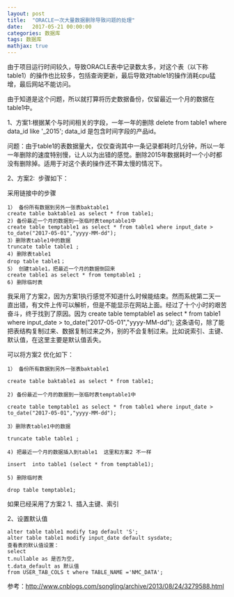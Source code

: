 ```yaml
---
layout: post
title:  "ORACLE一次大量数据删除导致问题的处理"
date:   2017-05-21 00:00:00
categories: 数据库
tags: 数据库
mathjax: true
---
```


由于项目运行时间较久，导致ORACLE表中记录数太多，对这个表（以下称table1）的操作也比较多，包括查询更新，最后导致对table1的操作消耗cpu猛增，最后网站不能访问。




由于知道是这个问题，所以就打算将历史数据备份，仅留最近一个月的数据在table1中。

1、方案1:根据某个与时间相关的字段，一年一年的删除
delete from table1 where data_id like '_2015'; data_id 是包含时间字段的产品id。

问题：由于table1的表数据量大，仅仅查询其中一条记录都耗时几分钟，所以一年一年删除的速度特别慢，让人以为出错的感觉。删除2015年数据耗时一个小时都没有删除掉。适用于对这个表的操作还不算太慢的情况下。



2、方案2: 
步骤如下：

采用链接中的步骤

    1） 备份所有数据到另外一张表baktable1
    create table baktable1 as select * from table1;
    2) 备份最近一个月的数据到一张临时表temptable1中
    create table temptable1 as select * from table1 where input_date > to_date("2017-05-01","yyyy-MM-dd");
    3）删除表table1中的数据
    truncate table table1 ;
    4) 删除表table1
    drop table table1；
    5） 创建table1，把最近一个月的数据倒回来
    create table1 as select * from temptable1 ;
    6) 删除临时表


我采用了方案2，因为方案1执行感觉不知道什么时候能结束。然而系统第二天一直出错，有文件上传可以解析，但是不能显示在网站上面。经过了十个小时的艰苦奋斗，终于找到了原因。因为
create table temptable1 as select * from table1 where input_date > to_date("2017-05-01","yyyy-MM-dd");
这条语句，除了能把表结构复制过来、数据复制过来之外，别的不会复制过来。比如说索引、主键、默认值，在这里主要是默认值丢失。



可以将方案2 优化如下：


    1） 备份所有数据到另外一张表baktable1
    
    create table baktable1 as select * from table1;
    
    2) 备份最近一个月的数据到一张临时表temptable1中
    
    create table temptable1 as select * from table1 where input_date > to_date("2017-05-01","yyyy-MM-dd");
    
    3）删除表table1中的数据
    
    truncate table table1 ;
    
    4) 把最近一个月的数据插入到table1  这里和方案2 不一样
    
    insert  into table1 (select * from temptable1);
    
    5) 删除临时表
    
    drop table temptable1;



如果已经采用了方案2
1、插入主键、索引

2、设置默认值

    alter table table1 modify tag default 'S';
    alter table table1 modify input_date default sysdate;
    查看表的默认值设置：
    select
    t.nullable as 是否为空,
    t.data_default as 默认值
    from USER_TAB_COLS t where TABLE_NAME ='NMC_DATA';



参考：http://www.cnblogs.com/songling/archive/2013/08/24/3279588.html
